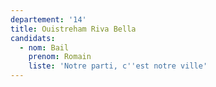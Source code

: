 ```yaml
---
departement: '14'
title: Ouistreham Riva Bella
candidats:
  - nom: Bail
    prenom: Romain
    liste: 'Notre parti, c''est notre ville'
---
```

